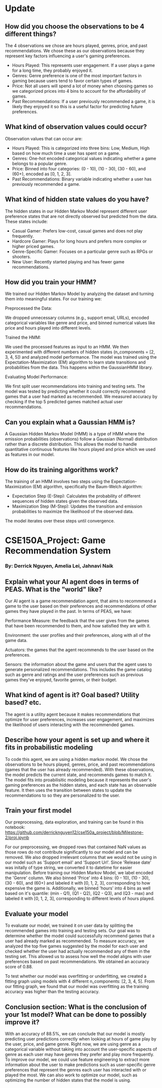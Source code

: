 # Update


## How did you choose the observations to be 4 different things?

The 4 observations we chose are hours played, genres, price, and past recommendations. We chose these as our observations because they represent key factors influencing a user's gaming preferences.

- Hours Played: This represents user engagement. If a user plays a game for a long time, they probably enjoyed it.
- Genres: Genre preference is one of the most important factors in gaming because users tend to favor certain types of games.
- Price: Not all users will spend a lot of money when choosing games so we categorized prices into 4 bins to account for the affordability of games. 
- Past Recommendations: If a user previously recommended a game, it is likely they enjoyed it so this is a useful factor for predicting future preferences.


## What kind of observation values could occur?

Observation values that can occur are:
- Hours Played: This is categorized into three bins: Low, Medium, High based on how much time a user has spent on a game.
- Genres: One-hot encoded categorical values indicating whether a game belongs to a popular genre.
- Price: Binned into four categories: (0 - 10), (10 - 30), (30 - 60), and (60+), encoded as [0, 1, 2, 3].
- Past Recommendations: Binary variable indicating whether a user has previously recommended a game.


## What kind of hidden state values do you have? 

The hidden states in our Hidden Markov Model represent different user preference states that are not directly observed but predicted from the data. 
These states include:

- Casual Gamer: Prefers low-cost, casual games and does not play frequently.
- Hardcore Gamer: Plays for long hours and prefers more complex or higher priced games.
- Genre-Specific Gamer: Focuses on a particular genre such as RPGs or shooters.
- New User: Recently started playing and has fewer game recommendations.


## How did you train your HMM?

We trained our Hidden Markov Model by analyzing the dataset and turning them into meaningful states. For our training we:

Preprocessed the Data:

We dropped unnecessary columns (e.g., support email, URLs), encoded categorical variables like genre and price, and binned numerical values like price and hours played into different levels.

Trained the HMM:

We used the processed features as input to an HMM. We then experimented with different numbers of hidden states (n_components = [2, 3, 4, 5]) and analyzed model performance.
The model was trained using the Expectation-Maximization (EM) algorithm to learn state transitions and probabilities from the data. This happens within the GaussianHMM library.

Evaluating Model Performance:

We first split user recommendations into training and testing sets. The model was tested by predicting whether it could correctly recommend games that a user had marked as recommended. We measured accuracy by checking if the top 5 predicted games matched actual user recommendations.


## Can you explain what a Gaussian HMM is?

A Gaussian Hidden Markov Model (HMM) is a type of HMM where the emission probabilities (observations) follow a Gaussian (Normal) distribution rather than a discrete distribution. This allows the model to handle quantitative continuous features like hours played and price which we used as features in our model.


## How do its training algorithms work?

The training of an HMM involves two steps using the Expectation-Maximization (EM) algorithm, specifically the Baum-Welch algorithm:

- Expectation Step (E-Step): Calculates the probability of different sequences of hidden states given the observed data.
- Maximization Step (M-Step): Updates the transition and emission probabilities to maximize the likelihood of the observed data.

The model iterates over these steps until convergence.


# CSE150A_Project: Game Recommendation System
### By: Derrick Nguyen, Amelia Lei, Jahnavi Naik
## Explain what your AI agent does in terms of PEAS. What is the "world" like?

  Our AI agent is a game recommendation agent, that aims to recommmend a game to the user based on their preferences and recommendations of other games they have played in the past.
  In terms of PEAS, we have:
  
  Performance Measure: the feedback that the user gives from the games that have been recommended to them, and how satisfied they are with it. 
  
  Environment: the user profiles and their preferences, along with all of the game data. 
  
  Actuators: the games that the agent recommends to the user based on the preferences. 
  
  Sensors: the information about the game and users that the agent uses to generate personalized recommendations. This includes the game catalog such as genre and ratings and the user preferences such as previous games they’ve enjoyed, favorite genres, or their budget.

## What kind of agent is it? Goal based? Utility based? etc. 

  The agent is a utility agent because it makes recommendations that optimize for user preferences, increases user engagement, and maximizes the likelihood of users interacting with the recommended games.

## Describe how your agent is set up and where it fits in probabilistic modeling

 To code this agent, we are using a hidden markov model. We chose the observations to be hours played, genres, price, and past recommendations (games that the user has already recommended). With these observations, the model predicts the current state, and recommends games to match it. The model fits into proabilisitic modeling because it represents the user's gaming preferences as the hidden states, and each state has an observable feature. It then uses the transition between states to update the recommendations to so they are personalized to the user.

## Train your first model

Our preprocessing, data exploration, and training can be found in this notebook: https://github.com/derricknguyen12/cse150a_project/blob/Milestone-2/proj.ipynb

For our preprocessing, we dropped rows that contained NaN values as those rows do not contribute significantly to our model and can be removed. We also dropped irrelevant columns that we would not be using in our model such as 'Support email' and 'Support Url'. Since 'Release date' was initally of type string, we converted it to datetime for easier manipulation. Before training our Hidden Markov Model, we label encoded the 'Genre' column. We also binned 'Price' into 4 bins: (0 - 10), (10 - 30), (30 - 60), and (60+) and labeled it with [0, 1, 2, 3], corresponding to how expensive the game is. Additionally, we binned 'hours' into 4 bins as well based on it's quantile: (min - Q1), (Q1 - Q2), (Q2 - Q3), and (Q3 - max) and labeled it with [0, 1, 2, 3], corresponding to different levels of hours played.

## Evaluate your model

  To evaluate our model, we trained it on user data by splitting the recommended games into training and testing sets. Our goal was to determine whether the model could successfully recommend games that a user had already marked as recommended. To measure accuracy, we analyzed the top five games suggested by the model for each user and checked whether the user had actually recommended any of them in the testing set. This allowed us to assess how well the model aligns with user preferences based on past recommendations. We obtained an accuracy score of 0.88. 
  
  To test whether our model was overfitting or underfitting, we created a fitting graph using models with 4 different n_components: [2, 3, 4, 5]. From our fitting graph, we found that our model was overfitting as the training accuracy was higher than the testing accuracy. 

## Conclusion section: What is the conclusion of your 1st model? What can be done to possibly improve it?

  With an accuracy of 88.5%, we can conclude that our model is mostly predicting user predictions correctly when looking at hours of game play by the user, price, and game genre. Right now, we are using genre as a categorical variable without taking into account the user-specific aspects of genre as each user may have genres they prefer and play more frequently. To improve our model, we could use feature engineering to extract more information about the user to make predictions such as user-specific genre preferences that represent the genres each user has interacted with or played the most. We can also work to optimize our model, such as optimizing the number of hidden states that the model is using.
